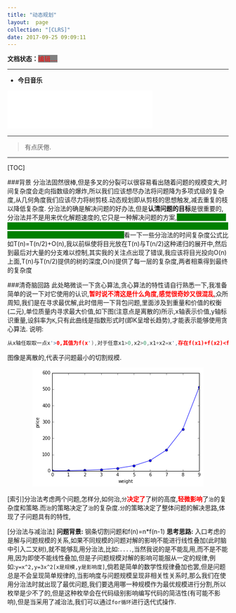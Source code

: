 ```yaml
---
title: "动态规划"
layout:  page
collection: "[CLRS]"
date: 2017-09-25 09:09:11
---
```


**文档状态：**<a style="color:red;background-color:gray">编辑....</a>

---
- **今日音乐**
<iframe frameborder="no" border="0" marginwidth="0" marginheight="0" width=330 height=86 src="//music.163.com/outchain/player?type=2&id=27845056&auto=0&height=66"></iframe>

---
>有点厌倦.

---
[TOC]

###背景
分治法固然很棒,但是多叉的分裂可以很容易看出随着问题的规模变大,时间复杂度会走向指数级的爆炸,所以我们应该想尽办法将问题降为多项式级的复杂度,从几何角度我们应该尽力将树剪枝.动态规划即从剪枝的思想触发,减去重复的枝以降低复杂度.
分治法的确是解决问题的好办法,但是<b>认清问题的目标</b>是很重要的,分治法并不是用来优化解题速度的,它只是一种解决问题的方案,<b style="background-color: green ;color: green">当我胡乱思考的时候,我开始考虑一些没用的东西,比如分治法加在规模n上与加在规模n/2的消耗时间不是线性的2倍,其实这种想法似乎毫无意义</b>看一下一些分治法的时间复杂度公式比如T(n)=T(n/2)+O(n),我以前纵使将目光放在T(n)与T(n/2)这种递归的展开中,然后到最后对大量的分支难以控制,其实我的关注点出现了错误,我应该将目光投向O(n)上面,T(n)与T(n/2)提供的树的深度,O(n)提供了每一层的复杂度,两者相乘得到最终的复杂度


###清奇脑回路
此处略微谈一下贪心算法,贪心算法的特性请自行熟悉一下,我准备简单的说一下对它使用的认识,<b style="color: red">暂时说不清这是什么角度,感觉很奇妙又很混乱</b>,众所周知,我们是在寻求最优解,此时借用一下背包问题,里面涉及到重量和价值的权衡(二元),单位质量内寻求最大价值,如下图(注意点是离散的)所示,x轴表示价值,y轴标识重量,设斜率为`K`,只有此曲线是指数形式时(即K呈增长趋势),才能表示能够使用贪心算法.
说明:
```c
从x轴任取取一点x'>0,其值为f(x'),对于任意x1>0,x2>0,x1+x2=x',存在f(x1)+f(x2)<f(x')
```
图像是离散的,代表子问题最小的切割规模.
<center><img src="https://github.com/SrcAgile/pics/blob/master/%E8%B4%AA%E5%BF%83.png?raw=true" alt="loading" /></center>

[索引]分治法考虑两个问题,怎样分,如何治,`分`<b style="color: red">决定了</b>了树的高度,<b style="color: red">轻微影响</b>了`治`的复杂度和策略.而`治`的策略决定了`治`的复杂度.`分`的策略决定了整体问题的解决思路,体现了子问题具有的特性,

[分治法与减治法]
**问题背景:**
钢条切割问题和f(n)=n*f(n-1)
**思考思路:**
入口考虑的是解与问题规模的关系,如果不同规模的问题对解的影响不能进行线性叠加(此时脑中引入二叉树),就不能够乱用分治法,比如:`....`,当然我说的是不能乱用,而不是不能用,因为即使不能线性叠加,但是子问题规模对解的影响可能服从一定的规律,例如:`y=x^2,y=3x^2[x是规模,y是影响度]`,倘若是简单的数学性规律叠加也罢,但是问题总是不会呈现简单规律的,当影响度与问题规模呈现非相关性关系时,那么我们在使用分治法时就出现了最优问题,我们要选用哪一种规模作为最优规模进行分割,所以枚举是少不了的,但是这种枚举会在代码级别影响编写代码的简洁性(有可能不影响),但是当采用了减治法,我们可以通过`for循环`进行迭代式操作.